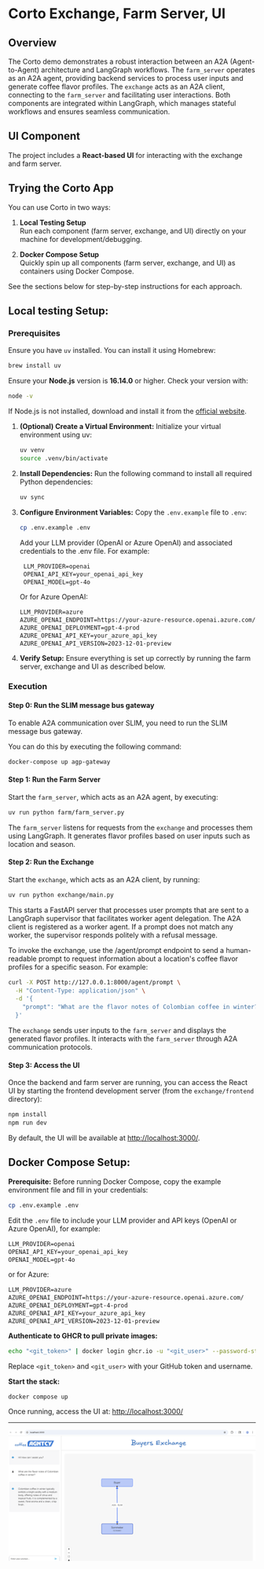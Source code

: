 # Corto Exchange, Farm Server, UI

## Overview

The Corto demo demonstrates a robust interaction between an A2A (Agent-to-Agent) architecture and LangGraph workflows. The `farm_server` operates as an A2A agent, providing backend services to process user inputs and generate coffee flavor profiles. The `exchange` acts as an A2A client, connecting to the `farm_server` and facilitating user interactions. Both components are integrated within LangGraph, which manages stateful workflows and ensures seamless communication.

## UI Component 

The project includes a **React-based UI** for interacting with the exchange and farm server.  


## Trying the Corto App

You can use Corto in two ways:

1. **Local Testing Setup**  
   Run each component (farm server, exchange, and UI) directly on your machine for development/debugging.

2. **Docker Compose Setup**  
   Quickly spin up all components (farm server, exchange, and UI) as containers using Docker Compose.

See the sections below for step-by-step instructions for each approach.

## Local testing Setup:


### Prerequisites

Ensure you have `uv` installed. You can install it using Homebrew:

```sh
brew install uv
```

Ensure your **Node.js** version is **16.14.0** or higher. Check your version with:
  ```sh
  node -v
  ```
If Node.js is not installed, download and install it from the [official website](https://nodejs.org/).

1. **(Optional) Create a Virtual Environment:**
    Initialize your virtual environment using uv:

    ```sh
    uv venv
    source .venv/bin/activate
    ```

2. **Install Dependencies:**
   Run the following command to install all required Python dependencies:

   ```sh
   uv sync
   ```

3. **Configure Environment Variables:**
    Copy the `.env.example` file to `.env`:

    ```sh
    cp .env.example .env
    ```

    Add your LLM provider (OpenAI or Azure OpenAI) and associated credentials to the .env file. For example:
 
   ```env
    LLM_PROVIDER=openai
    OPENAI_API_KEY=your_openai_api_key
    OPENAI_MODEL=gpt-4o
    ```

   Or for Azure OpenAI:

    ```env
    LLM_PROVIDER=azure
    AZURE_OPENAI_ENDPOINT=https://your-azure-resource.openai.azure.com/
    AZURE_OPENAI_DEPLOYMENT=gpt-4-prod
    AZURE_OPENAI_API_KEY=your_azure_api_key
    AZURE_OPENAI_API_VERSION=2023-12-01-preview
    ```

3. **Verify Setup:**
   Ensure everything is set up correctly by running the farm server, exchange and UI as described below.

### Execution

#### Step 0: Run the SLIM message bus gateway
To enable A2A communication over SLIM, you need to run the SLIM message bus gateway. 

You can do this by executing the following command:

```sh
docker-compose up agp-gateway
```

#### Step 1: Run the Farm Server
Start the `farm_server`, which acts as an A2A agent, by executing:

```sh
uv run python farm/farm_server.py
```

The `farm_server` listens for requests from the `exchange` and processes them using LangGraph. It generates flavor profiles based on user inputs such as location and season.

#### Step 2: Run the Exchange
Start the `exchange`, which acts as an A2A client, by running:

```sh
uv run python exchange/main.py
```

This starts a FastAPI server that processes user prompts that are sent to a LangGraph supervisor that facilitates worker agent delegation. The A2A client is registered as a worker agent. If a prompt does not match any worker, the supervisor responds politely with a refusal message.

To invoke the exchange, use the /agent/prompt endpoint to send a human-readable prompt to request information about a location's coffee flavor profiles for a specific season. For example:
```bash
curl -X POST http://127.0.0.1:8000/agent/prompt \
  -H "Content-Type: application/json" \
  -d '{
    "prompt": "What are the flavor notes of Colombian coffee in winter?"
  }'
```

The `exchange` sends user inputs to the `farm_server` and displays the generated flavor profiles. It interacts with the `farm_server` through A2A communication protocols.


#### Step 3: Access the UI

Once the backend and farm server are running, you can access the React UI by starting the frontend development server (from the `exchange/frontend` directory):

```sh
npm install
npm run dev
```

By default, the UI will be available at [http://localhost:3000/](http://localhost:3000/).



## Docker Compose Setup:

**Prerequisite:**
Before running Docker Compose, copy the example environment file and fill in your credentials:

```sh
cp .env.example .env
```

Edit the `.env` file to include your LLM provider and API keys (OpenAI or Azure OpenAI), for example:

```env
LLM_PROVIDER=openai
OPENAI_API_KEY=your_openai_api_key
OPENAI_MODEL=gpt-4o
```
or for Azure:
```env
LLM_PROVIDER=azure
AZURE_OPENAI_ENDPOINT=https://your-azure-resource.openai.azure.com/
AZURE_OPENAI_DEPLOYMENT=gpt-4-prod
AZURE_OPENAI_API_KEY=your_azure_api_key
AZURE_OPENAI_API_VERSION=2023-12-01-preview
```

**Authenticate to GHCR to pull private images:**

```sh
echo "<git_token>" | docker login ghcr.io -u "<git_user>" --password-stdin
```
Replace `<git_token>` and `<git_user>` with your GitHub token and username.

**Start the stack:**

```sh
docker compose up
```

Once running, access the UI at: [http://localhost:3000/](http://localhost:3000/)

---


![Screenshot](images/corto-ui.png)
